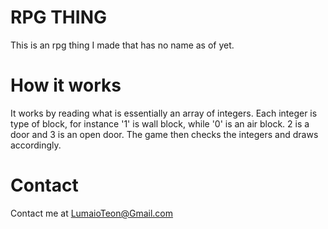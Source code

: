 RPG THING
==========
This is an rpg thing I made that has no name as of yet.

How it works
============
It works by reading what is essentially an array of integers. Each integer is type of block, for instance '1' is wall block, while '0' is an air block. 2 is a door and 3 is an open door. The game then checks the integers and draws accordingly.

Contact
=======
Contact me at LumaioTeon@Gmail.com
